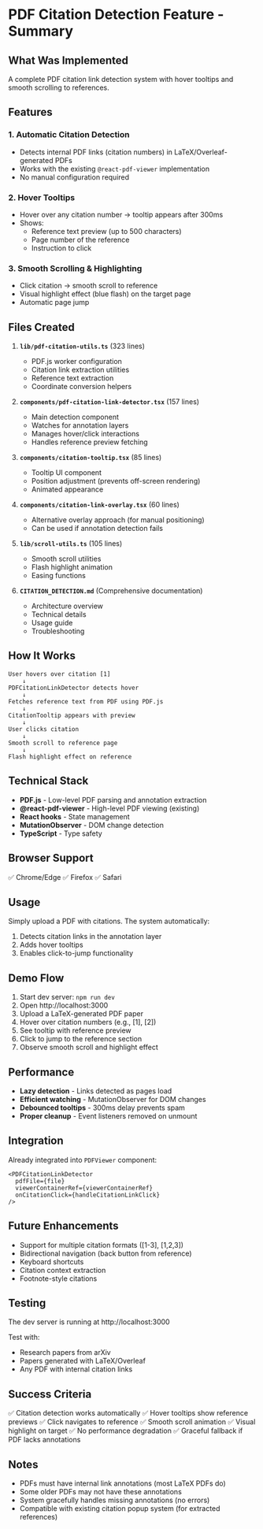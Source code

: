 # PDF Citation Detection Feature - Summary

## What Was Implemented

A complete PDF citation link detection system with hover tooltips and smooth scrolling to references.

## Features

### 1. Automatic Citation Detection
- Detects internal PDF links (citation numbers) in LaTeX/Overleaf-generated PDFs
- Works with the existing `@react-pdf-viewer` implementation
- No manual configuration required

### 2. Hover Tooltips
- Hover over any citation number → tooltip appears after 300ms
- Shows:
  - Reference text preview (up to 500 characters)
  - Page number of the reference
  - Instruction to click

### 3. Smooth Scrolling & Highlighting
- Click citation → smooth scroll to reference
- Visual highlight effect (blue flash) on the target page
- Automatic page jump

## Files Created

1. **`lib/pdf-citation-utils.ts`** (323 lines)
   - PDF.js worker configuration
   - Citation link extraction utilities
   - Reference text extraction
   - Coordinate conversion helpers

2. **`components/pdf-citation-link-detector.tsx`** (157 lines)
   - Main detection component
   - Watches for annotation layers
   - Manages hover/click interactions
   - Handles reference preview fetching

3. **`components/citation-tooltip.tsx`** (85 lines)
   - Tooltip UI component
   - Position adjustment (prevents off-screen rendering)
   - Animated appearance

4. **`components/citation-link-overlay.tsx`** (60 lines)
   - Alternative overlay approach (for manual positioning)
   - Can be used if annotation detection fails

5. **`lib/scroll-utils.ts`** (105 lines)
   - Smooth scroll utilities
   - Flash highlight animation
   - Easing functions

6. **`CITATION_DETECTION.md`** (Comprehensive documentation)
   - Architecture overview
   - Technical details
   - Usage guide
   - Troubleshooting

## How It Works

```
User hovers over citation [1]
    ↓
PDFCitationLinkDetector detects hover
    ↓
Fetches reference text from PDF using PDF.js
    ↓
CitationTooltip appears with preview
    ↓
User clicks citation
    ↓
Smooth scroll to reference page
    ↓
Flash highlight effect on reference
```

## Technical Stack

- **PDF.js** - Low-level PDF parsing and annotation extraction
- **@react-pdf-viewer** - High-level PDF viewing (existing)
- **React hooks** - State management
- **MutationObserver** - DOM change detection
- **TypeScript** - Type safety

## Browser Support

✅ Chrome/Edge
✅ Firefox
✅ Safari

## Usage

Simply upload a PDF with citations. The system automatically:
1. Detects citation links in the annotation layer
2. Adds hover tooltips
3. Enables click-to-jump functionality

## Demo Flow

1. Start dev server: `npm run dev`
2. Open http://localhost:3000
3. Upload a LaTeX-generated PDF paper
4. Hover over citation numbers (e.g., [1], [2])
5. See tooltip with reference preview
6. Click to jump to the reference section
7. Observe smooth scroll and highlight effect

## Performance

- **Lazy detection** - Links detected as pages load
- **Efficient watching** - MutationObserver for DOM changes
- **Debounced tooltips** - 300ms delay prevents spam
- **Proper cleanup** - Event listeners removed on unmount

## Integration

Already integrated into `PDFViewer` component:

```tsx
<PDFCitationLinkDetector
  pdfFile={file}
  viewerContainerRef={viewerContainerRef}
  onCitationClick={handleCitationLinkClick}
/>
```

## Future Enhancements

- Support for multiple citation formats ([1-3], [1,2,3])
- Bidirectional navigation (back button from reference)
- Keyboard shortcuts
- Citation context extraction
- Footnote-style citations

## Testing

The dev server is running at http://localhost:3000

Test with:
- Research papers from arXiv
- Papers generated with LaTeX/Overleaf
- Any PDF with internal citation links

## Success Criteria

✅ Citation detection works automatically
✅ Hover tooltips show reference previews
✅ Click navigates to reference
✅ Smooth scroll animation
✅ Visual highlight on target
✅ No performance degradation
✅ Graceful fallback if PDF lacks annotations

## Notes

- PDFs must have internal link annotations (most LaTeX PDFs do)
- Some older PDFs may not have these annotations
- System gracefully handles missing annotations (no errors)
- Compatible with existing citation popup system (for extracted references)
